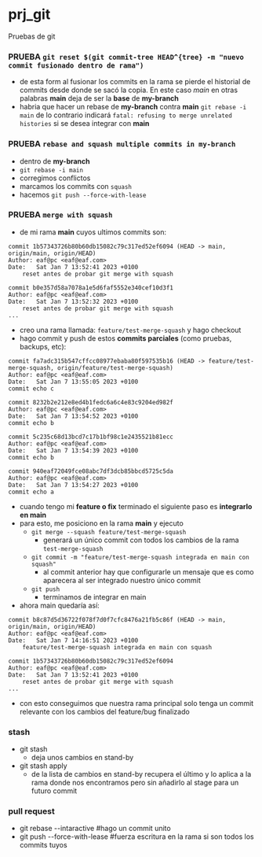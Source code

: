 # prj_git
Pruebas de git

### PRUEBA `git reset $(git commit-tree HEAD^{tree} -m "nuevo commit fusionado dentro de rama")`
- de esta form al fusionar los commits en la rama se pierde el historial de commits desde donde se sacó la copia. En este caso *main*
en otras palabras **main** deja de ser la **base** de **my-branch**
- habria que hacer un rebase de **my-branch** contra **main** `git rebase -i main` de lo contrario indicará `fatal: refusing to merge unrelated histories`
si se desea integrar con **main**

### PRUEBA `rebase and squash multiple commits in my-branch`
- dentro de **my-branch**
- `git rebase -i main`
- corregimos conflictos
- marcamos los commits con `squash`
- hacemos `git push --force-with-lease`

### PRUEBA `merge with squash`
- de mi rama **main** cuyos ultimos commits son:
```git
commit 1b57343726b80b60db15082c79c317ed52ef6094 (HEAD -> main, origin/main, origin/HEAD)
Author: eaf@pc <eaf@eaf.com>
Date:   Sat Jan 7 13:52:41 2023 +0100
    reset antes de probar git merge with squash

commit b0e357d58a7078a1e5d6faf5552e340cef10d3f1
Author: eaf@pc <eaf@eaf.com>
Date:   Sat Jan 7 13:52:32 2023 +0100
    reset antes de probar git merge with squash
...
```
- creo una rama llamada: `feature/test-merge-squash` y hago checkout
- hago commit y push de estos **commits parciales** (como pruebas, backups, etc):
```
commit fa7adc315b547cffcc08977ebaba80f597535b16 (HEAD -> feature/test-merge-squash, origin/feature/test-merge-squash)
Author: eaf@pc <eaf@eaf.com>
Date:   Sat Jan 7 13:55:05 2023 +0100
commit echo c

commit 8232b2e212e8ed4b1fedc6a6c4e83c9204ed982f
Author: eaf@pc <eaf@eaf.com>
Date:   Sat Jan 7 13:54:52 2023 +0100
commit echo b

commit 5c235c68d13bcd7c17b1bf98c1e2435521b81ecc
Author: eaf@pc <eaf@eaf.com>
Date:   Sat Jan 7 13:54:39 2023 +0100
commit echo b

commit 940eaf72049fce08abc7df3dcb85bbcd5725c5da
Author: eaf@pc <eaf@eaf.com>
Date:   Sat Jan 7 13:54:27 2023 +0100
commit echo a
```
- cuando tengo mi **feature o fix** terminado el siguiente paso es **integrarlo en main**
- para esto, me posiciono en la rama **main** y ejecuto
  - `git merge --squash feature/test-merge-squash`
    - generará un único commit con todos los cambios de la rama `test-merge-squash`
  - `git commit -m "feature/test-merge-squash integrada en main con squash"`  
    - al commit anterior hay que configurarle un mensaje que es como aparecera al ser integrado nuestro único commit
  - `git push`
    - terminamos de integrar en main
- ahora main quedaría así:
```
commit b8c87d5d36722f078f7d0f7cfc8476a21fb5c86f (HEAD -> main, origin/main, origin/HEAD)
Author: eaf@pc <eaf@eaf.com>
Date:   Sat Jan 7 14:16:51 2023 +0100
    feature/test-merge-squash integrada en main con squash

commit 1b57343726b80b60db15082c79c317ed52ef6094
Author: eaf@pc <eaf@eaf.com>
Date:   Sat Jan 7 13:52:41 2023 +0100
    reset antes de probar git merge with squash
...
```
- con esto conseguimos que nuestra rama principal solo tenga un commit relevante con los cambios del feature/bug finalizado


### stash
- git stash
  - deja unos cambios en stand-by
- git stash apply
  - de la lista de cambios en stand-by recupera el último y lo aplica a la rama donde nos encontramos pero sin añadirlo al stage para un futuro commit


### pull request
- git rebase --intaractive #hago un commit unito
- git push --force-with-lease #fuerza escritura en la rama si son todos los commits tuyos
